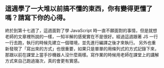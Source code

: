 ## 這週學了一大堆以前搞不懂的東西，你有變得更懂了嗎？請寫下你的心得。

終於到第十七週了，這週面對了學 JavaScript 時一直不願面對的事情，但是就想老師的文章裡所說的一樣，一知半解的感覺實在不是很好。經過這週跟著 JS 一行一行去跑，執行的時候先建立一個環境，並先進行編譯之後才來執行。
另外也重新發現了「寫出來的方式」也很重要，如果只是單單的用條列式的方式記錄下來，那跟以前在課堂上當手抄機器人沒什麼兩樣。寫作業的時候用老師在課堂上的講解方式來自己跑過幾次，真的會更有實感。